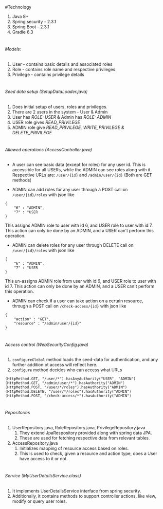 #Technology
1. Java 8+
2. Spring security - 2.3.1
3. Spring Boot - 2.3.1
4. Gradle 6.3

#
###### Models:
1. User - contains basic details and associated roles
2. Role - contains role name and respective privileges
3. Privilege - contains privilege details


#
###### Seed data setup (SetupDataLoader.java)
1. Does initial setup of users, roles and privileges.
2. There are 2 users in the system - User & Admin
3. User has *ROLE: USER* & Admin has *ROLE: ADMIN*
4. USER role gives *READ_PRIVILEGE*
5. ADMIN role give *READ_PRIVILEGE, WRITE_PRIVILEGE & DELETE_PRIVILEGE*

#
###### Allowed operations (AccessController.java)
- A user can see basic data (except for roles) for any user id. This is accessible for all USERs, 
while the ADMIN can see roles along with it. Respective URLs are: 
`/user/{id}` and `/admin/user/{id}` (Both are GET methods)

- ADMIN can add roles for any user through a POST call on `/user/{id}/roles` with json like
```
{
    "6" : "ADMIN",
    "7" : "USER
}
```
This assigns ADMIN role to user with id 6, and USER role to user with id 7. This action can only be done by an ADMIN, 
and a USER can't perform this operation.
 
- ADMIN can delete roles for any user through DELETE call on `/user/{id}/roles` with json like
```
{
    "6" : "ADMIN",
    "7" : "USER
}
```
This un-assigns ADMIN role from user with id 6, and USER role to user with id 7. This action can only be done by an 
ADMIN, and a USER can't perform this operation. 

- ADMIN can check if a user can take action on a certain resource, through a POST call on `/check-access/{id}` with 
json like
```
{
    "action" : "GET",
    "resource" : "/admin/user/{id}"
}
```

#
###### Access control (WebSecurityConfig.java)
1. `configureGlobal` method loads the seed-data for authentication, and any further addition ot access will reflect here.
2. `configure` method decides who can access what URLs
```
(HttpMethod.GET, "/user/*").hasAnyAuthority("USER", "ADMIN")
(HttpMethod.GET, "/admin/user/*").hasAuthority("ADMIN")
(HttpMethod.POST, "/user/*/roles").hasAuthority("ADMIN")
(HttpMethod.DELETE, "/user/*/roles").hasAuthority("ADMIN")
(HttpMethod.POST, "/check-access/*").hasAuthority("ADMIN")
```

#
###### Repositories 
1. UserRepository.java, RoleRepository.java, PrivilegeRepository.java
    1. They extend JpaRespository provided along with spring data JPA.
    2. These are used for fetching respective data from relevant tables.
2. AccessRepository.java
    1. Initializes mapping of resource access based on roles.
    2. This is used to check, given a resource and action type, does a User have access to it or not.

#
###### Service (MyUserDetailsService.class)
1. It implements UserDetailsService interface from spring security.
2. Additionally, it contains methods to support controller actions, like view, modify or query user roles.
